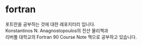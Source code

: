 # fortran

포트란을 공부하는 것에 대한 레포지터리 입니다.  
Konstantinos N. Anagnostopoulos의 전산 물리책과  
리버풀 대학교의 Fortran 90 Course Note 책으로 공부하고 있습니다.
